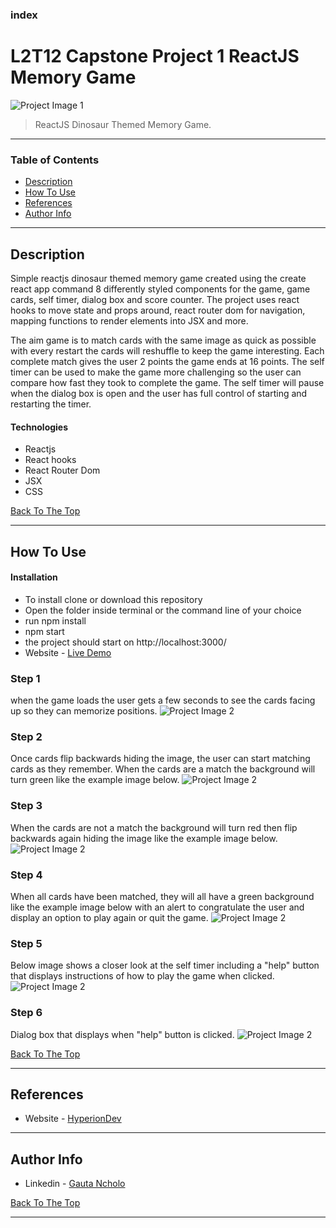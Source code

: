 ### index

# L2T12 Capstone Project 1 ReactJS Memory Game

![Project Image 1](screenshots/project-image-1.png)

> ReactJS Dinosaur Themed Memory Game.

---

### Table of Contents

- [Description](#description)
- [How To Use](#how-to-use)
- [References](#references)
- [Author Info](#author-info)

---

## Description

Simple reactjs dinosaur themed memory game created using the create react app command 8 differently styled components for the game, game cards, self timer, dialog box and score counter. The project uses react hooks to move state and props around, react router dom for navigation, mapping functions to render elements into JSX and more.

The aim game is to match cards with the same image as quick as possible with every restart the cards will reshuffle to keep the game interesting. Each complete match gives the user 2 points the game ends at 16 points. The self timer can be used to make the game more challenging so the user can compare how fast they took to complete the game. The self timer will pause when the dialog box is open and the user has full control of starting and restarting the timer.

#### Technologies

- Reactjs
- React hooks
- React Router Dom
- JSX
- CSS

[Back To The Top](#index)

---

## How To Use

#### Installation

- To install clone or download this repository
- Open the folder inside terminal or the command line of your choice
- run npm install
- npm start
- the project should start on http://localhost:3000/
- Website - [Live Demo](https://dinosaur-land.herokuapp.com/)

### Step 1

when the game loads the user gets a few seconds to see the cards facing up so they can memorize positions.
![Project Image 2](screenshots/project-image-1.png)

### Step 2

Once cards flip backwards hiding the image, the user can start matching cards as they remember. When the cards are a match the background will turn green like the example image below.
![Project Image 2](screenshots/project-image-2.png)

### Step 3

When the cards are not a match the background will turn red then flip backwards again hiding the image like the example image below.
![Project Image 2](screenshots/project-image-3.png)

### Step 4

When all cards have been matched, they will all have a green background like the example image below with an alert to congratulate the user and display an option to play again or quit the game.
![Project Image 2](screenshots/project-image-4.png)

### Step 5

Below image shows a closer look at the self timer including a "help" button that displays instructions of how to play the game when clicked.
![Project Image 2](screenshots/project-image-5.png)

### Step 6

Dialog box that displays when "help" button is clicked.
![Project Image 2](screenshots/project-image-6.png)

[Back To The Top](#index)

---

## References

- Website - [HyperionDev](https://www.hyperiondev.com/)

---

## Author Info

- Linkedin - [Gauta Ncholo](https://www.linkedin.com/in/gauta-ncholo/)

[Back To The Top](#index)

---
